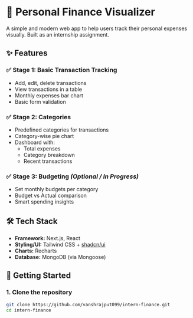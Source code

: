 # 💸 Personal Finance Visualizer

A simple and modern web app to help users track their personal expenses visually. Built as an internship assignment.

## ✨ Features

### ✅ Stage 1: Basic Transaction Tracking
- Add, edit, delete transactions
- View transactions in a table
- Monthly expenses bar chart
- Basic form validation

### ✅ Stage 2: Categories
- Predefined categories for transactions
- Category-wise pie chart
- Dashboard with:
  - Total expenses
  - Category breakdown
  - Recent transactions

### ✅ Stage 3: Budgeting *(Optional / In Progress)*
- Set monthly budgets per category
- Budget vs Actual comparison
- Smart spending insights

## 🛠️ Tech Stack

- **Framework:** Next.js, React
- **Styling/UI:** Tailwind CSS + [shadcn/ui](https://ui.shadcn.com/)
- **Charts:** Recharts
- **Database:** MongoDB (via Mongoose)

## 🚀 Getting Started

### 1. Clone the repository
```bash
git clone https://github.com/vanshrajput099/intern-finance.git
cd intern-finance
